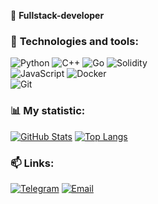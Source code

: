 🚀 **Fullstack-developer**  


### 🔧 **Technologies and tools**:
![Python](https://img.shields.io/badge/-Python-3776AB?style=flat-square&logo=Python&logoColor=white)
![C++](https://img.shields.io/badge/-C++-00599C?style=flat-square&logo=c%2B%2B&logoColor=white)
![Go](https://img.shields.io/badge/-Go-00ADD8?style=flat-square&logo=go&logoColor=white)
![Solidity](https://img.shields.io/badge/-Solidity-363636?style=flat-square&logo=solidity&logoColor=white)  
![JavaScript](https://img.shields.io/badge/-JavaScript-F7DF1E?style=flat-square&logo=JavaScript&logoColor=black)
![Docker](https://img.shields.io/badge/-Docker-2496ED?style=flat-square&logo=Docker&logoColor=white)  
![Git](https://img.shields.io/badge/-Git-F05032?style=flat-square&logo=Git&logoColor=white)


### 📊 **My statistic**:
[![GitHub Stats](https://github-readme-stats.vercel.app/api?username=shipenok&show_icons=true&theme=dark)](https://github.com/shipenok)
[![Top Langs](https://github-readme-stats.vercel.app/api/top-langs/?username=shipenok&layout=compact&theme=dark)](https://github.com/shipenok)



### 📫 **Links**:
[![Telegram](https://img.shields.io/badge/-Telegram-26A5E4?style=flat-square&logo=Telegram&logoColor=white)](https://t.me/androvasilich)
[![Email](https://img.shields.io/badge/-Email-D14836?style=flat-square&logo=Gmail&logoColor=white)](mailto:avshipenok@gmail.com)
